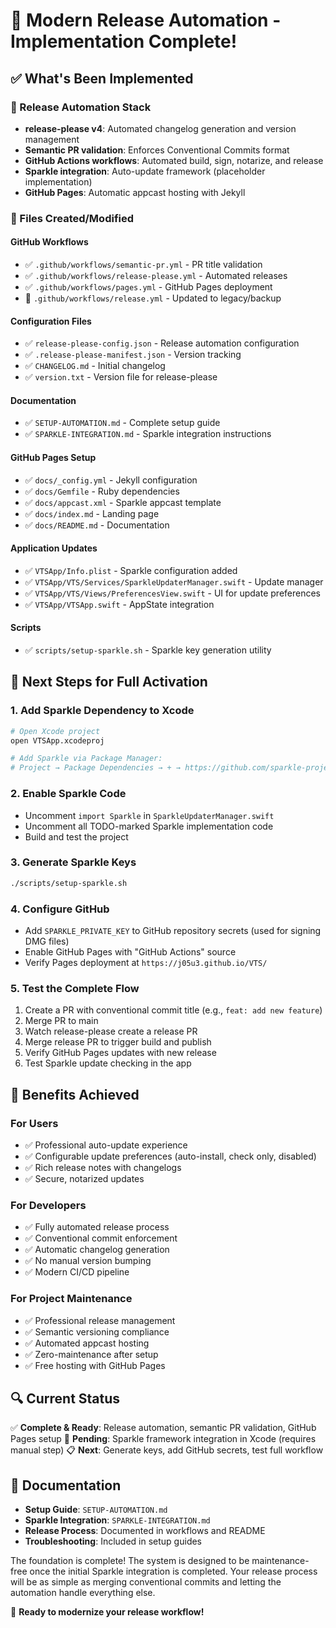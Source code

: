 # 🎉 Modern Release Automation - Implementation Complete!

## ✅ What's Been Implemented

### 🚀 Release Automation Stack
- **release-please v4**: Automated changelog generation and version management
- **Semantic PR validation**: Enforces Conventional Commits format
- **GitHub Actions workflows**: Automated build, sign, notarize, and release
- **Sparkle integration**: Auto-update framework (placeholder implementation)
- **GitHub Pages**: Automatic appcast hosting with Jekyll

### 📁 Files Created/Modified

#### GitHub Workflows
- ✅ `.github/workflows/semantic-pr.yml` - PR title validation
- ✅ `.github/workflows/release-please.yml` - Automated releases
- ✅ `.github/workflows/pages.yml` - GitHub Pages deployment
- 🔄 `.github/workflows/release.yml` - Updated to legacy/backup

#### Configuration Files
- ✅ `release-please-config.json` - Release automation configuration
- ✅ `.release-please-manifest.json` - Version tracking
- ✅ `CHANGELOG.md` - Initial changelog
- ✅ `version.txt` - Version file for release-please

#### Documentation
- ✅ `SETUP-AUTOMATION.md` - Complete setup guide
- ✅ `SPARKLE-INTEGRATION.md` - Sparkle integration instructions

#### GitHub Pages Setup
- ✅ `docs/_config.yml` - Jekyll configuration
- ✅ `docs/Gemfile` - Ruby dependencies
- ✅ `docs/appcast.xml` - Sparkle appcast template
- ✅ `docs/index.md` - Landing page
- ✅ `docs/README.md` - Documentation

#### Application Updates
- ✅ `VTSApp/Info.plist` - Sparkle configuration added
- ✅ `VTSApp/VTS/Services/SparkleUpdaterManager.swift` - Update manager
- ✅ `VTSApp/VTS/Views/PreferencesView.swift` - UI for update preferences
- ✅ `VTSApp/VTSApp.swift` - AppState integration

#### Scripts
- ✅ `scripts/setup-sparkle.sh` - Sparkle key generation utility

## 🔧 Next Steps for Full Activation

### 1. Add Sparkle Dependency to Xcode
```bash
# Open Xcode project
open VTSApp.xcodeproj

# Add Sparkle via Package Manager:
# Project → Package Dependencies → + → https://github.com/sparkle-project/Sparkle
```

### 2. Enable Sparkle Code
- Uncomment `import Sparkle` in `SparkleUpdaterManager.swift`
- Uncomment all TODO-marked Sparkle implementation code
- Build and test the project

### 3. Generate Sparkle Keys
```bash
./scripts/setup-sparkle.sh
```

### 4. Configure GitHub
- Add `SPARKLE_PRIVATE_KEY` to GitHub repository secrets (used for signing DMG files)
- Enable GitHub Pages with "GitHub Actions" source
- Verify Pages deployment at `https://j05u3.github.io/VTS/`

### 5. Test the Complete Flow
1. Create a PR with conventional commit title (e.g., `feat: add new feature`)
2. Merge PR to main
3. Watch release-please create a release PR
4. Merge release PR to trigger build and publish
5. Verify GitHub Pages updates with new release
6. Test Sparkle update checking in the app

## 🎯 Benefits Achieved

### For Users
- ✅ Professional auto-update experience
- ✅ Configurable update preferences (auto-install, check only, disabled)
- ✅ Rich release notes with changelogs
- ✅ Secure, notarized updates

### For Developers
- ✅ Fully automated release process
- ✅ Conventional commit enforcement
- ✅ Automatic changelog generation
- ✅ No manual version bumping
- ✅ Modern CI/CD pipeline

### For Project Maintenance
- ✅ Professional release management
- ✅ Semantic versioning compliance
- ✅ Automated appcast hosting
- ✅ Zero-maintenance after setup
- ✅ Free hosting with GitHub Pages

## 🔍 Current Status

✅ **Complete & Ready**: Release automation, semantic PR validation, GitHub Pages setup
🔄 **Pending**: Sparkle framework integration in Xcode (requires manual step)
📋 **Next**: Generate keys, add GitHub secrets, test full workflow

## 📖 Documentation

- **Setup Guide**: `SETUP-AUTOMATION.md`
- **Sparkle Integration**: `SPARKLE-INTEGRATION.md`
- **Release Process**: Documented in workflows and README
- **Troubleshooting**: Included in setup guides

The foundation is complete! The system is designed to be maintenance-free once the initial Sparkle integration is completed. Your release process will be as simple as merging conventional commits and letting the automation handle everything else.

🚀 **Ready to modernize your release workflow!**
